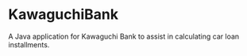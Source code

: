 # KawaguchiBank
A Java application for Kawaguchi Bank to assist in calculating car loan installments.
